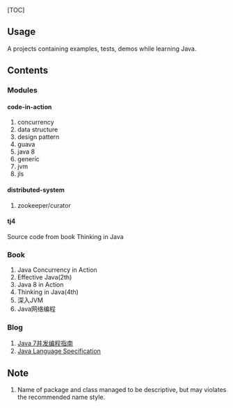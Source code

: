 [TOC]

## Usage
A projects containing examples, tests, demos while learning Java.

## Contents
### Modules
#### code-in-action
1. concurrency
1. data structure
1. design pattern
1. guava
1. java 8
1. generic
1. jvm
1. jls

#### distributed-system
1. zookeeper/curator

#### tj4
Source code from book Thinking in Java

### Book
1. Java Concurrency in Action
1. Effective Java(2th)
1. Java 8 in Action
1. Thinking in Java(4th)
1. 深入JVM
1. Java网络编程

### Blog
1. [Java 7并发编程指南](http://ifeve.com/java-7-concurrency-cookbook/)
1. [Java Language Specification](https://docs.oracle.com/javase/specs/jls/se8/html/index.html)

## Note
1. Name of package and class managed to be descriptive, but may violates the recommended name style.
